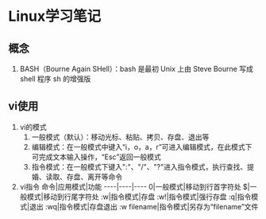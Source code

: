 # Linux学习笔记

## 概念

1. BASH（Bourne Again SHell）：bash 是最初 Unix 上由 Steve Bourne 写成 shell 程序 sh 的增强版


## vi使用

1. vi的模式
   1. 一般模式（默认）：移动光标、粘贴、拷贝、存盘、退出等
   2. 编辑模式：在一般模式中键入“i，o，a，r”可进入编辑模式，在此模式下可完成文本输入操作，“Esc”返回一般模式
   3. 指令模式：在一般模式下键入":"、"/"、"?"进入指令模式，执行查找、提婚、读取、存盘、离开等命令
2. vi指令
   命令|应用模式|功能
   ----|----|----
   0|一般模式|移动到行首字符处
   $|一般模式|移动到行尾字符处
   :w|指令模式|存盘
   :w!|指令模式|强行存盘
   :q|指令模式|退出
   :wq|指令模式|存盘退出
   :w filename|指令模式|另存为“filename”文件
